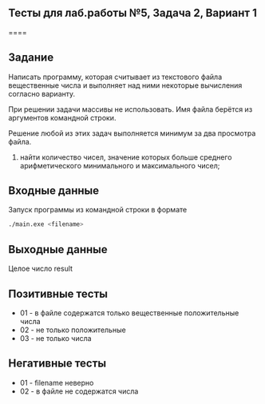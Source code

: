 ## **Тесты для лаб.работы №5, Задача 2, Вариант 1**
====
## **Задание**
Написать программу, которая считывает из текстового файла вещественные числа и
выполняет над ними некоторые вычисления согласно варианту. 

При решении задачи массивы не использовать. Имя файла берётся из аргументов командной строки.

Решение любой из этих задач выполняется минимум за два просмотра файла.

1. найти количество чисел, значение которых больше среднего арифметического минимального и максимального чисел;

## Входные данные
Запуск программы из командной строки в формате
```bash
./main.exe <filename>
```

## Выходные данные
Целое число result

## Позитивные тесты

- 01 - в файле содержатся только вещественные положительные числа
- 02 - не только положительные
- 03 - не только числа

## Негативные тесты

- 01 - filename неверно
- 02 - в файле не содержатся числа